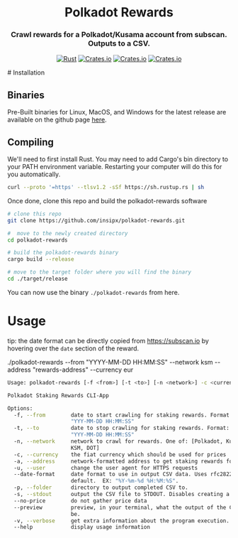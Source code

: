 <div align="center">

# Polkadot Rewards 
### Crawl rewards for a Polkadot/Kusama account from subscan. Outputs to a CSV.

</div>

<div align="center">
	
[![Rust](https://github.com/insipx/polkadot-rewards/actions/workflows/rust.yml/badge.svg)](https://github.com/insipx/polkadot-rewards/actions/workflows/rust.yml)
[![Crates.io](https://img.shields.io/crates/v/polkadot-rewards)](https://crates.io/crates/polkadot-rewards)
[![Crates.io](https://img.shields.io/crates/d/polkadot-rewards)](https://crates.io/crates/polkadot-rewards)
[![Crates.io](https://img.shields.io/crates/l/polkadot-rewards)](https://crates.io/crates/polkadot-rewards)

</div>
# Installation

## Binaries
Pre-Built binaries for Linux, MacOS, and Windows for the latest release are available on the github page [here](https://github.com/insipx/polkadot-rewards/releases).

## Compiling 
We'll need to first install Rust. You may need to add Cargo's bin directory to your PATH environment variable. Restarting your computer will do this for you automatically.

```bash
curl --proto '=https' --tlsv1.2 -sSf https://sh.rustup.rs | sh
```

Once done, clone this repo and build the polkadot-rewards software

```bash
# clone this repo
git clone https://github.com/insipx/polkadot-rewards.git

#  move to the newly created directory
cd polkadot-rewards

# build the polkadot-rewards binary
cargo build --release

# move to the target folder where you will find the binary
cd ./target/release
```

You can now use the binary `./polkadot-rewards` from here.

# Usage

tip: the date format can be directly copied from https://subscan.io by hovering over the `date` section of the reward.

./polkadot-rewards --from "YYYY-MM-DD HH:MM:SS" --network ksm --address "rewards-address" --currency eur

```bash
Usage: polkadot-rewards [-f <from>] [-t <to>] [-n <network>] -c <currency> -a <address> [-u <user>] [--date-format <date-format>] [-p <folder>] [-s] [--no-price] [--preview] [-v]

Polkadot Staking Rewards CLI-App

Options:
  -f, --from        date to start crawling for staking rewards. Format:
                    "YYY-MM-DD HH:MM:SS"
  -t, --to          date to stop crawling for staking rewards. Format:
                    "YYY-MM-DD HH:MM:SS"
  -n, --network     network to crawl for rewards. One of: [Polkadot, Kusama,
                    KSM, DOT]
  -c, --currency    the fiat currency which should be used for prices
  -a, --address     network-formatted address to get staking rewards for.
  -u, --user        change the user agent for HTTPS requests
  --date-format     date format to use in output CSV data. Uses rfc2822 by
                    default.  EX: "%Y-%m-%d %H:%M:%S".
  -p, --folder      directory to output completed CSV to.
  -s, --stdout      output the CSV file to STDOUT. Disables creating a new file.
  --no-price        do not gather price data
  --preview         preview, in your terminal, what the output of the CSV will
                    be.
  -v, --verbose     get extra information about the program execution.
  --help            display usage information
```
